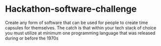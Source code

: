 # Hackathon-software-challenge
Create any form of software that can be used for people to create time capsules for themselves. The catch is that within your tech stack of choice you must utilize at minimum one programming language that was released during or before the 1970s
